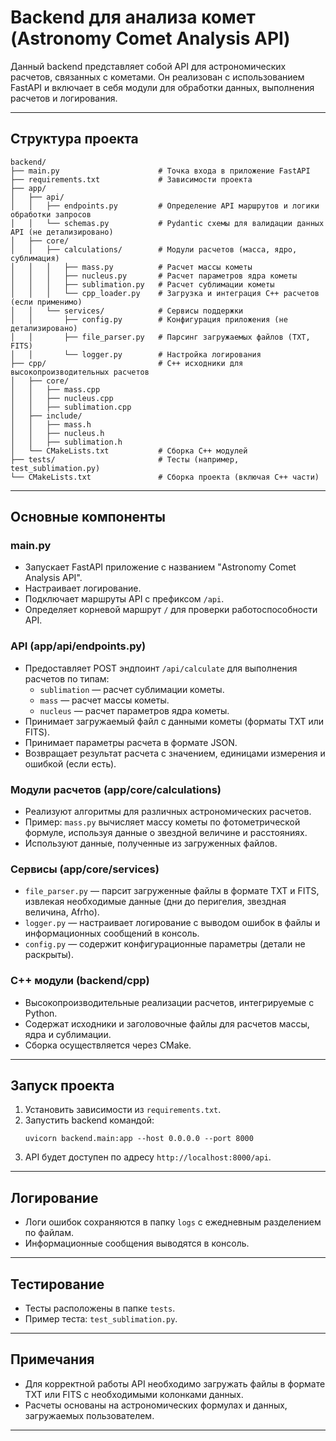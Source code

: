 # Backend для анализа комет (Astronomy Comet Analysis API)

Данный backend представляет собой API для астрономических расчетов, связанных с кометами. Он реализован с использованием FastAPI и включает в себя модули для обработки данных, выполнения расчетов и логирования.

---

## Структура проекта

```
backend/
├── main.py                      # Точка входа в приложение FastAPI
├── requirements.txt             # Зависимости проекта
├── app/
│   ├── api/
│   │   ├── endpoints.py         # Определение API маршрутов и логики обработки запросов
│   │   └── schemas.py           # Pydantic схемы для валидации данных API (не детализировано)
│   ├── core/
│   │   ├── calculations/        # Модули расчетов (масса, ядро, сублимация)
│   │   │   ├── mass.py          # Расчет массы кометы
│   │   │   ├── nucleus.py       # Расчет параметров ядра кометы
│   │   │   ├── sublimation.py   # Расчет сублимации кометы
│   │   │   └── cpp_loader.py    # Загрузка и интеграция C++ расчетов (если применимо)
│   │   └── services/            # Сервисы поддержки
│   │       ├── config.py        # Конфигурация приложения (не детализировано)
│   │       ├── file_parser.py   # Парсинг загружаемых файлов (TXT, FITS)
│   │       └── logger.py        # Настройка логирования
├── cpp/                         # C++ исходники для высокопроизводительных расчетов
│   ├── core/
│   │   ├── mass.cpp
│   │   ├── nucleus.cpp
│   │   ├── sublimation.cpp
│   ├── include/
│   │   ├── mass.h
│   │   ├── nucleus.h
│   │   ├── sublimation.h
│   └── CMakeLists.txt           # Сборка C++ модулей
├── tests/                       # Тесты (например, test_sublimation.py)
└── CMakeLists.txt               # Сборка проекта (включая C++ части)
```

---

## Основные компоненты

### main.py

- Запускает FastAPI приложение с названием "Astronomy Comet Analysis API".
- Настраивает логирование.
- Подключает маршруты API с префиксом `/api`.
- Определяет корневой маршрут `/` для проверки работоспособности API.

### API (app/api/endpoints.py)

- Предоставляет POST эндпоинт `/api/calculate` для выполнения расчетов по типам:
  - `sublimation` — расчет сублимации кометы.
  - `mass` — расчет массы кометы.
  - `nucleus` — расчет параметров ядра кометы.
- Принимает загружаемый файл с данными кометы (форматы TXT или FITS).
- Принимает параметры расчета в формате JSON.
- Возвращает результат расчета с значением, единицами измерения и ошибкой (если есть).

### Модули расчетов (app/core/calculations)

- Реализуют алгоритмы для различных астрономических расчетов.
- Пример: `mass.py` вычисляет массу кометы по фотометрической формуле, используя данные о звездной величине и расстояниях.
- Используют данные, полученные из загруженных файлов.

### Сервисы (app/core/services)

- `file_parser.py` — парсит загруженные файлы в формате TXT и FITS, извлекая необходимые данные (дни до перигелия, звездная величина, Afrho).
- `logger.py` — настраивает логирование с выводом ошибок в файлы и информационных сообщений в консоль.
- `config.py` — содержит конфигурационные параметры (детали не раскрыты).

### C++ модули (backend/cpp)

- Высокопроизводительные реализации расчетов, интегрируемые с Python.
- Содержат исходники и заголовочные файлы для расчетов массы, ядра и сублимации.
- Сборка осуществляется через CMake.

---

## Запуск проекта

1. Установить зависимости из `requirements.txt`.
2. Запустить backend командой:
   ```
   uvicorn backend.main:app --host 0.0.0.0 --port 8000
   ```
3. API будет доступен по адресу `http://localhost:8000/api`.

---

## Логирование

- Логи ошибок сохраняются в папку `logs` с ежедневным разделением по файлам.
- Информационные сообщения выводятся в консоль.

---

## Тестирование

- Тесты расположены в папке `tests`.
- Пример теста: `test_sublimation.py`.

---

## Примечания

- Для корректной работы API необходимо загружать файлы в формате TXT или FITS с необходимыми колонками данных.
- Расчеты основаны на астрономических формулах и данных, загружаемых пользователем.

---